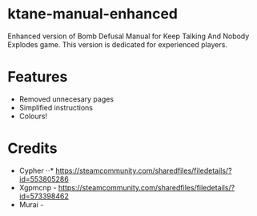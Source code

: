 # ktane-manual-enhanced
Enhanced version of Bomb Defusal Manual for Keep Talking And Nobody Explodes game.
This version is dedicated for experienced players.

# Features
* Removed unnecesary pages
* Simplified instructions
* Colours!

# Credits
* Cypher
⋅⋅* https://steamcommunity.com/sharedfiles/filedetails/?id=553805286 
* Xgpmcnp - https://steamcommunity.com/sharedfiles/filedetails/?id=573398462
* Murai - 
